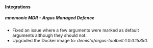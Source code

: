 
#### Integrations
##### mnemonic MDR - Argus Managed Defence
- Fixed an issue where a few arguments were marked as default arguments although they should not.
- Upgraded the Docker image to: *demisto/argus-toolbelt:1.0.0.15350*.